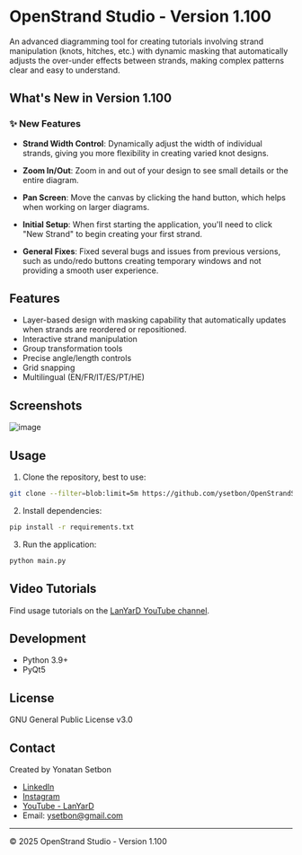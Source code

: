 # OpenStrand Studio - Version 1.100

An advanced diagramming tool for creating tutorials involving strand manipulation (knots, hitches, etc.)
with dynamic masking that automatically adjusts the over-under effects between strands, 
making complex patterns clear and easy to understand.

## What's New in Version 1.100

### ✨ New Features

- **Strand Width Control**: Dynamically adjust the width of individual strands, giving you more flexibility in creating varied knot designs.

- **Zoom In/Out**: Zoom in and out of your design to see small details or the entire diagram.

- **Pan Screen**: Move the canvas by clicking the hand button, which helps when working on larger diagrams.

- **Initial Setup**: When first starting the application, you'll need to click "New Strand" to begin creating your first strand.

- **General Fixes**: Fixed several bugs and issues from previous versions, such as undo/redo buttons creating temporary windows and not providing a smooth user experience.

## Features

- Layer-based design with masking capability that automatically updates when strands are reordered or repositioned.
- Interactive strand manipulation 
- Group transformation tools
- Precise angle/length controls
- Grid snapping
- Multilingual (EN/FR/IT/ES/PT/HE)

## Screenshots

![image](https://github.com/user-attachments/assets/ee0749e1-2ad0-4ea2-b9d9-5e2892b1dcd7)


## Usage

1. Clone the repository, best to use:
```bash
git clone --filter=blob:limit=5m https://github.com/ysetbon/OpenStrandStudio <your-desired-folder>
```

2. Install dependencies:
```bash
pip install -r requirements.txt
```

3. Run the application:
```bash
python main.py
```

## Video Tutorials

Find usage tutorials on the [LanYarD YouTube channel](https://www.youtube.com/@1anya7d).

## Development

- Python 3.9+
- PyQt5

## License

GNU General Public License v3.0

## Contact

Created by Yonatan Setbon
- [LinkedIn](https://www.linkedin.com/in/yonatan-setbon-4a980986/)
- [Instagram](https://www.instagram.com/ysetbon/)
- [YouTube - LanYarD](https://www.youtube.com/@1anya7d)
- Email: [ysetbon@gmail.com](mailto:ysetbon@gmail.com)

---

© 2025 OpenStrand Studio - Version 1.100
